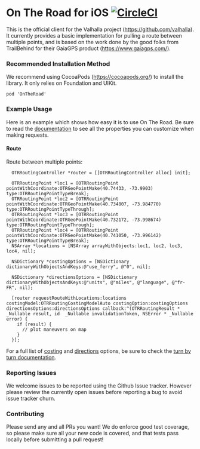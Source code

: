 # On The Road for iOS [![CircleCI](https://circleci.com/gh/mapzen/on-the-road_ios.svg?style=svg)](https://circleci.com/gh/mapzen/on-the-road_ios)

This is the official client for the Valhalla project (https://github.com/valhalla). It currently provides a basic implementation for pulling a route between multiple points, and is based on the work done by the good folks from TrailBehind for their GaiaGPS product (https://www.gaiagps.com/).

### Recommended Installation Method

We recommend using CocoaPods (https://cocoapods.org/) to install the library. It only relies on Foundation and UIKit.

```
pod 'OnTheRoad'
```

### Example Usage
Here is an example which shows how easy it is to use On The Road. Be sure to read the [documentation](http://cocoadocs.org/docsets/OnTheRoad/1.0.0/) to see all the properties you can customize when making requests.

#### Route
Route between multiple points:

```objc
  OTRRoutingController *router = [[OTRRoutingController alloc] init];

  OTRRoutingPoint *loc1 = [OTRRoutingPoint pointWithCoordinate:OTRGeoPointMake(40.74433, -73.9903) type:OTRRoutingPointTypeBreak];
  OTRRoutingPoint *loc2 = [OTRRoutingPoint pointWithCoordinate:OTRGeoPointMake(40.734807, -73.984770) type:OTRRoutingPointTypeThrough];
  OTRRoutingPoint *loc3 = [OTRRoutingPoint pointWithCoordinate:OTRGeoPointMake(40.732172, -73.998674) type:OTRRoutingPointTypeThrough];
  OTRRoutingPoint *loc4 = [OTRRoutingPoint pointWithCoordinate:OTRGeoPointMake(40.741050, -73.996142) type:OTRRoutingPointTypeBreak];
  NSArray *locations = [NSArray arrayWithObjects:loc1, loc2, loc3, loc4, nil];

  NSDictionary *costingOptions = [NSDictionary dictionaryWithObjectsAndKeys:@"use_ferry", @"0", nil];

  NSDictionary *directionsOptions = [NSDictionary dictionaryWithObjectsAndKeys:@"units", @"miles", @"language", @"fr-FR", nil];

  [router requestRouteWithLocations:locations costingModel:OTRRoutingCostingModelAuto costingOption:costingOptions directionsOptions:directionsOptions callback:^(OTRRoutingResult * _Nullable result, id  _Nullable invalidationToken, NSError * _Nullable error) {
    if (result) {
      // plot maneuvers on map
    }
  }];
```

For a full list of [costing](https://mapzen.com/documentation/mobility/turn-by-turn/api-reference/#costing-options) and [directions](https://mapzen.com/documentation/mobility/turn-by-turn/api-reference/#directions-options) options, be sure to check the [turn by turn documentation](https://mapzen.com/documentation/mobility/turn-by-turn/api-reference/).


### Reporting Issues
We welcome issues to be reported using the Github Issue tracker. However please review the currently open issues before reporting a bug to avoid issue tracker churn.

### Contributing
Please send any and all PRs you want! We do enforce good test coverage, so please make sure all your new code is covered, and that tests pass locally before submitting a pull request! 


